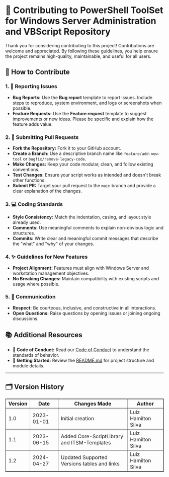 <div>
  <h1>🤝 Contributing to PowerShell ToolSet for Windows Server Administration and VBScript Repository</h1>
  <p>
    Thank you for considering contributing to this project! Contributions are welcome and appreciated. By following these guidelines, you help ensure the project remains high-quality, maintainable, and useful for all users.
  </p>

  <h2>📝 How to Contribute</h2>

  <h3>1. 🐞 Reporting Issues</h3>
  <ul>
    <li>
      <strong>Bug Reports:</strong> Use the <strong>Bug report</strong> template to report issues. Include steps to reproduce, system environment, and logs or screenshots when possible.
    </li>
    <li>
      <strong>Feature Requests:</strong> Use the <strong>Feature request</strong> template to suggest improvements or new ideas. Please be specific and explain how the feature adds value.
    </li>
  </ul>

  <h3>2. 🔀 Submitting Pull Requests</h3>
  <ul>
    <li><strong>Fork the Repository:</strong> Fork it to your GitHub account.</li>
    <li><strong>Create a Branch:</strong> Use a descriptive branch name like <code>feature/add-new-tool</code> or <code>bugfix/remove-legacy-code</code>.</li>
    <li><strong>Make Changes:</strong> Keep your code modular, clean, and follow existing conventions.</li>
    <li><strong>Test Changes:</strong> Ensure your script works as intended and doesn't break other functions.</li>
    <li><strong>Submit PR:</strong> Target your pull request to the <code>main</code> branch and provide a clear explanation of the changes.</li>
  </ul>

  <h3>3. 💻 Coding Standards</h3>
  <ul>
    <li><strong>Style Consistency:</strong> Match the indentation, casing, and layout style already used.</li>
    <li><strong>Comments:</strong> Use meaningful comments to explain non-obvious logic and structures.</li>
    <li><strong>Commits:</strong> Write clear and meaningful commit messages that describe the "what" and "why" of your changes.</li>
  </ul>

  <h3>4. ✨ Guidelines for New Features</h3>
  <ul>
    <li><strong>Project Alignment:</strong> Features must align with Windows Server and workstation management objectives.</li>
    <li><strong>No Breaking Changes:</strong> Maintain compatibility with existing scripts and usage where possible.</li>
  </ul>

  <h3>5. 👤 Communication</h3>
  <ul>
    <li><strong>Respect:</strong> Be courteous, inclusive, and constructive in all interactions.</li>
    <li><strong>Open Questions:</strong> Raise questions by opening issues or joining ongoing discussions.</li>
  </ul>

  <h2>📚 Additional Resources</h2>
  <ul>
    <li>
      <strong>📜 Code of Conduct:</strong> Read our
      <a href="https://github.com/brazilianscriptguy/Windows-SysAdmin-ProSuite/blob/main/.github/CODE_OF_CONDUCT.md" target="_blank">Code of Conduct</a>
      to understand the standards of behavior.
    </li>
    <li>
      <strong>📖 Getting Started:</strong> Review the
      <a href="https://github.com/brazilianscriptguy/Windows-SysAdmin-ProSuite/tree/main" target="_blank">README.md</a>
      for project structure and module details.
    </li>
  </ul>

  <hr />

  <h2>🗂️ Version History</h2>
  <table border="1" style="border-collapse: collapse; width: 100%;">
    <thead>
      <tr>
        <th>Version</th>
        <th>Date</th>
        <th>Changes Made</th>
        <th>Author</th>
      </tr>
    </thead>
    <tbody>
      <tr>
        <td>1.0</td>
        <td>2023-01-01</td>
        <td>Initial creation</td>
        <td>Luiz Hamilton Silva</td>
      </tr>
      <tr>
        <td>1.1</td>
        <td>2023-06-15</td>
        <td>Added Core-ScriptLibrary and ITSM-Templates</td>
        <td>Luiz Hamilton Silva</td>
      </tr>
      <tr>
        <td>1.2</td>
        <td>2024-04-27</td>
        <td>Updated Supported Versions tables and links</td>
        <td>Luiz Hamilton Silva</td>
      </tr>
    </tbody>
  </table>
</div>
